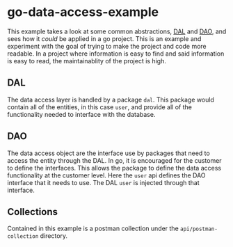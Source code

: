 # go-data-access-example
This example takes a look at some common abstractions, [DAL](https://en.wikipedia.org/wiki/Data_access_layer) and [DAO](https://en.wikipedia.org/wiki/Data_access_object), and sees how it _could_ be applied in a go project.  This is an example and experiment with the goal of trying to make the project and code more readable.  In a project where information is easy to find and said information is easy to read, the maintainablity of the project is high.

## DAL
The data access layer is handled by a package `dal`.  This package would contain all of the entities, in this case `user`, and provide all of the functionality needed to interface with the database.

## DAO
The data access object are the interface use by packages that need to access the entity through the DAL.  In go, it is encouraged for the customer to define the interfaces.  This allows the package to define the data access functionality at the customer level.  Here the `user` api defines the DAO interface that it needs to use.  The DAL `user` is injected through that interface.

## Collections
Contained in this example is a postman collection under the `api/postman-collection` directory.
